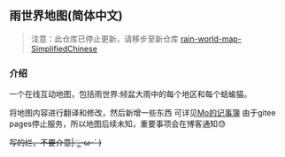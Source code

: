 ## 雨世界地图(简体中文)
>注意：此仓库已停止更新，请移步至新仓库 [rain-world-map-SimplifiedChinese](https://github.com/xiowo/rain-world-map-SimplifiedChinese)
### 介绍
一个在线互动地图，包括雨世界:倾盆大雨中的每个地区和每个蛞蝓猫。

将地图内容进行翻译和修改，然后新增一些东西
可详见[Mo的记事簿](https://blog.xiowo.net/posts/1b7c)
由于gitee pages停止服务，所以地图后续未知，重要事项会在博客通知😓

~~写的烂，不要介意|ू･ω･` )~~
